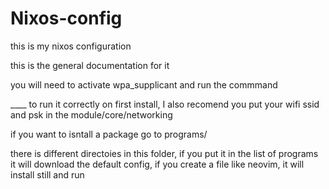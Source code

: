 # Nixos-config


this is my nixos configuration

this is the general documentation for it

you will need to activate wpa_supplicant and run the commmand

____ to run it correctly on first install, I also recomend you put your wifi ssid and psk in the module/core/networking

if you want to isntall a package go to programs/ 

there is different directoies in this folder, if you put it in the list of programs it will download the default config, if you create a file like neovim, it will install still and run

